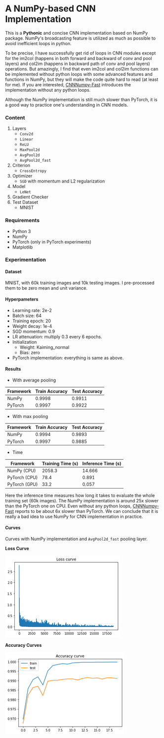 # A NumPy-based CNN Implementation

This is a **Pythonic** and concise CNN implementation based on NumPy package. NumPy's broadcasting feature is utilized as much as possible to avoid inefficient loops in python. 

To be precise, I have successfully get rid of loops in CNN modules except for the im2col (happens in both forward and backward of conv and pool layers) and col2im (happens in backward path of conv and pool layers) operations. But amazingly, I find that even im2col and col2im functions can be implemented without python loops with some advanced features and functions in NumPy, but they will make the code quite hard to read (at least for me). If you are interested, [CNNNumpy-Fast](https://hackmd.io/@bouteille/B1Cmns09I#Convolutional-Neural-Network-with-Numpy-Fast) introduces the implementation without any python loops. 

Although the NumPy implementation is still much slower than PyTorch, it is a good way to practice one's understanding in CNN models.

### Content

1. Layers
    - `Conv2d`
    - `Linear`
    - `ReLU`
    - `MaxPool2d`
    - `AvgPool2d`
    - `AvgPool2d_fast`
2. Criterion
    - `CrossEntropy`
3. Optimizer
    - `SGD` with momentum and L2 regularization
4. Model
    - `LeNet`
5. Gradient Checker
6. Test Dataset
    - MNIST

### Requirements

- Python 3
- NumPy
- PyTorch (only in PyTorch experiments)
- Matplotlib


### Experimentation

#### Dataset

MNIST, with 60k training images and 10k testing images. I pre-processed them to be zero mean and unit variance.

#### Hyperpameters

- Learning rate: 2e-2
- Batch size: 64
- Training epoch: 20
- Weight decay: 1e-4
- SGD momentum: 0.9
- LR attenuation: multiply 0.3 every 6 epochs.
- Initialization
  - Weight: Kaiming_normal
  - Bias: zero
- PyTorch implementation: everything is same as above.

#### Results

- With average pooling

| Framework | Train Accuracy | Test Accuracy |
| --------- | -------------- | ------------- |
| NumPy     | 0.9998         | 0.9911        |
| PyTorch   | 0.9997         | 0.9922        |

- With max pooling

| Framework | Train Accuracy | Test Accuracy |
| --------- | -------------- | ------------- |
| NumPy     | 0.9994         | 0.9893        |
| PyTorch   | 0.9997         | 0.9885        |

- Time

| Framework     | Training Time (s) | Inference Time (s) |
| ------------- | ----------------- | ------------------ |
| NumPy (CPU)   | 2058.3            | 14.666             |
| PyTorch (CPU) | 78.4              | 0.891              |
| PyTorch (GPU) | 33.2              | 0.057              |

Here the inference time measures how long it takes to evaluate the whole training set (60k images). The NumPy implementation is around 25x slower than the PyTorch one on CPU. Even without any python loops, [CNNNumpy-Fast](https://hackmd.io/@bouteille/B1Cmns09I#Convolutional-Neural-Network-with-Numpy-Fast) reports to be about 6x slower than PyTorch. We can conclude that it is really a bad idea to use NumPy for CNN implementation in practice.

#### Curves

Curves with NumPy implementation and `AvgPool2d_fast` pooling layer.

**Loss Curve**

![Loss curve](loss_curve.png "Loss curve")

**Accuracy Curves**

![accuracy curve](acc_curve.png)

